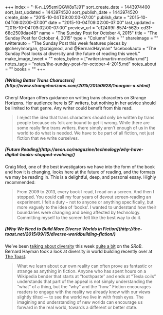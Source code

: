 +++
index = "-K-n_L95emiQGW8sTJ91"
sort_create_date = 1443974400
sort_last_updated = 1443974520
sort_publish_date = 1443974520
create_date = "2015-10-04T09:00:00-07:00"
publish_date = "2015-10-04T09:02:00-07:00"
date = "2015-10-04T09:02:00-07:00"
last_updated = "2015-10-04T09:02:00-07:00"
preview_url = "c124ff9f-8574-562b-ed31-68c2509dae48"
name = "The Sunday Post for October 4, 2015"
title = "The Sunday Post for October 4, 2015"
type = "Column"
link = ""
shareimage = ""
twitterauto = "The Sunday Post this week features pieces by @cherylmorgan, @craigmod, and @BernardHayman"
facebookauto = "The Sunday Post looks at diversity and the future of reading this week."
make_image_tweet = ""
notes_byline = ["writers/martin-mcclellan.md"]
notes_tags = "notes/the-sunday-post-for-october-4-2015.md"
notes_about = ""
books = ""
+++
<h5>[Writing Better Trans Characters](http://www.strangehorizons.com/2015/20150928/1morgan-a.shtml)</h5>

Cheryl Morgan offers guidance on writing trans characters on Strange Horizons. Her audience here is SF writers, but nothing in her advice should be limited to that genre. Any writer could benefit from this read.

<blockquote>
I reject the idea that trans characters should only be written by trans people because cis folk are bound to get it wrong. While there are some really fine trans writers, there simply aren't enough of us in the world to do what is needed. We have to be part of all fiction, not just fiction that we write ourselves.
</blockquote>


<h5>[Future Reading](http://aeon.co/magazine/technology/why-have-digital-books-stopped-evolving/)</h5>

Craig Mod, one of the best investigators we have into the form of the book and how it is changing, looks here at the future of reading, and the formats we may be reading in. This is a delightful, deep, and personal essay. Highly recommended: 

<blockquote>
From 2009 to 2013, every book I read, I read on a screen. And then I stopped. You could call my four years of devout screen‑reading an experiment. I felt a duty – not to anyone or anything specifically, but more vaguely to the idea of ‘books’. I wanted to understand how their boundaries were changing and being affected by technology. Committing myself to the screen felt like the best way to do it.
</blockquote>

<h5>[Why We Need to Build More Diverse Worlds in Fiction](http://the-toast.net/2015/09/15/diverse-worldbuilding-fiction/)</h5>

We’ve been [talking about diversity](http://seattlereviewofbooks.com/reviews/reflections-by-and-about-white-people/) this week [quite a bit](http://seattlereviewofbooks.com/notes/2015/10/01/on-diversity-criticism-and-seattle-city-of-literature/) on the _SRoB_. Bernard Hayman took a look at diversity in world building recently over at [The Toast](http://the-toast.net).

<blockquote>
What we learn about our own reality can often prove as fantastic or strange as anything in fiction. Anyone who has spent hours on a Wikipedia bender that starts at “toothpaste” and ends at “Tesla coils” understands that part of the appeal is not simply understanding the “what” of a thing, but the “why” and the “how.” Fiction encourages readers to engage with the reality we already know with our views slightly tilted — to see the world we live in with fresh eyes. The imagining and understanding of new worlds can encourage us forward in the real world, towards a different or better state.
</blockquote>